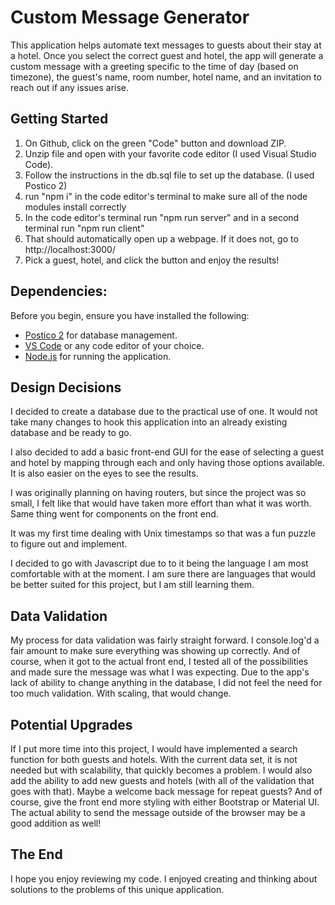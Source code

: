 # Custom Message Generator

This application helps automate text messages to guests about their stay at a hotel. Once you select the correct guest and hotel, the app will generate a custom message with a greeting specific to the time of day (based on timezone), the guest's name, room number, hotel name, and an invitation to reach out if any issues arise.

## Getting Started

1. On Github, click on the green "Code" button and download ZIP.
2. Unzip file and open with your favorite code editor (I used Visual Studio Code).
3. Follow the instructions in the db.sql file to set up the database. (I used Postico 2)
4. run "npm i" in the code editor's terminal to make sure all of the node modules install correctly
5. In the code editor's terminal run "npm run server" and in a second terminal run "npm run client"
6. That should automatically open up a webpage. If it does not, go to http://localhost:3000/
7. Pick a guest, hotel, and click the button and enjoy the results!

## Dependencies:

Before you begin, ensure you have installed the following:

- [Postico 2](https://eggerapps.at/postico2/) for database management.
- [VS Code](https://code.visualstudio.com/) or any code editor of your choice.
- [Node.js](https://nodejs.org/en/download/) for running the application.

## Design Decisions

I decided to create a database due to the practical use of one. It would not take many changes to hook this application into an already existing database and be ready to go.

I also decided to add a basic front-end GUI for the ease of selecting a guest and hotel by mapping through each and only having those options available. It is also easier on the eyes to see the results.

I was originally planning on having routers, but since the project was so small, I felt like that would have taken more effort than what it was worth. Same thing went for components on the front end.

It was my first time dealing with Unix timestamps so that was a fun puzzle to figure out and implement.

I decided to go with Javascript due to to it being the language I am most comfortable with at the moment. I am sure there are languages that would be better suited for this project, but I am still learning them.

## Data Validation

My process for data validation was fairly straight forward. I console.log'd a fair amount to make sure everything was showing up correctly. And of course, when it got to the actual front end, I tested all of the possibilities and made sure the message was what I was expecting. Due to the app's lack of ability to change anything in the database, I did not feel the need for too much validation. With scaling, that would change.

## Potential Upgrades

If I put more time into this project, I would have implemented a search function for both guests and hotels. With the current data set, it is not needed but with scalability, that quickly becomes a problem. I would also add the ability to add new guests and hotels (with all of the validation that goes with that). Maybe a welcome back message for repeat guests? And of course, give the front end more styling with either Bootstrap or Material UI. The actual ability to send the message outside of the browser may be a good addition as well!

## The End

I hope you enjoy reviewing my code. I enjoyed creating and thinking about solutions to the problems of this unique application.
